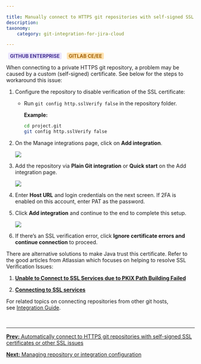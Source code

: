 ```yaml
---

title: Manually connect to HTTPS git repositories with self-signed SSL certificates or other SSL issues
description:
taxonomy:
    category: git-integration-for-jira-cloud

---
```


<b style='background-color:#EAE5FE; padding:1px 5px; color:#412C92; border-radius:3px; margin: 0 5px; font-size: small;'>GITHUB ENTERPRISE</b> <b style='background-color:#FFE3B2; padding:1px 5px; color:#A35F00; border-radius:3px; margin: 0 5px; font-size: small;'>GITLAB CE/EE</b>

When connecting to a private HTTPS git repository, a problem may be caused by a custom (self-signed) certificate. See below for the steps to workaround this issue:

1.  Configure the repository to disable verification of the SSL certificate:

    *   Run `git config http.sslVerify false` in the repository folder.

        **Example:**

        ```bash
        cd project.git
        git config http.sslVerify false
        ```

2.  On the Manage integrations page, click on **Add integration**.

    ![](/wp-content/uploads/gij-gitcloud-managed-ui-integrations-page.png)

3.  Add the repository via **Plain Git integration** or **Quick start** on the Add integration page.

    ![](/wp-content/uploads/gij-add-new-integration-plain-git-sel.png)

4.  Enter **Host URL** and login credentials on the next screen. If 2FA is enabled on this account, enter PAT as the password.

5.  Click **Add integration** and continue to the end to complete this setup.

    ![](/wp-content/uploads/gij-gitserver-gitlab-server-bad-ssl-example-c.png)

6.  If there’s an SSL verification error, click **Ignore certificate errors and continue connection** to proceed.

There are alternative solutions to make Java trust this certificate. Refer to the good articles from Atlassian which focuses on helping to resolve SSL Verification Issues:

1.  [**Unable to Connect to SSL Services due to PKIX Path Building Failed**](https://confluence.atlassian.com/kb/unable-to-connect-to-ssl-services-due-to-pkix-path-building-failed-779355358.html)

2.  [**Connecting to SSL services**](https://confluence.atlassian.com/jira/connecting-to-ssl-services-117455.html)


For related topics on connecting repositories from other git hosts, see [Integration Guide](/git-integration-for-jira-cloud/integration-guide-gij-cloud).

&nbsp;
* * *

[**Prev:** Automatically connect to HTTPS git repositories with self-signed SSL certificates or other SSL issues](/git-integration-for-jira-cloud/automatically-connect-to-httos-git-repositories-with-self-signed-ssl-certificates-or-other-ssl-issues-gij-cloud)

[**Next:** Managing repository or integration configuration](/git-integration-for-jira-cloud/managing-integration-or-repository-configuration-gij-cloud)

